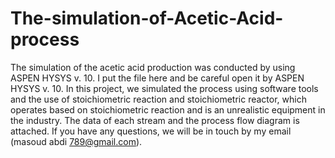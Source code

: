 # The-simulation-of-Acetic-Acid-process
The simulation of the acetic acid production was conducted by using ASPEN HYSYS v. 10.
I put the file here and be careful open it by ASPEN HYSYS v. 10.
In this project, we simulated the process using software tools and the use of stoichiometric reaction and stoichiometric reactor, which operates based on stoichiometric reaction and is an unrealistic equipment in the industry.
The data of each stream and the process flow diagram is attached.
If you have any questions, we will be in touch by my email (masoud abdi 789@gmail.com).
